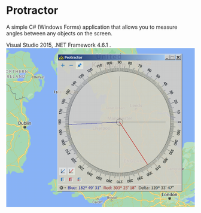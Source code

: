 # Protractor

A simple C# (Windows Forms) application that allows you to measure angles between any objects on the screen.

Visual Studio 2015, .NET Framework 4.6.1
.
![Screenshot](protractor.png)
